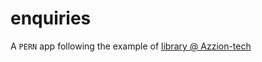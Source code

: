 # enquiries

A `PERN` app following the example of [library @ Azzion-tech](https://www.youtube.com/watch?v=fBcqjYfVCdY)
